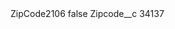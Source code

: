<?xml version="1.0" encoding="UTF-8"?>
<CustomMetadata xmlns="http://soap.sforce.com/2006/04/metadata" xmlns:xsi="http://www.w3.org/2001/XMLSchema-instance" xmlns:xsd="http://www.w3.org/2001/XMLSchema">
    <label>ZipCode2106</label>
    <protected>false</protected>
    <values>
        <field>Zipcode__c</field>
        <value xsi:type="xsd:string">34137</value>
    </values>
</CustomMetadata>
